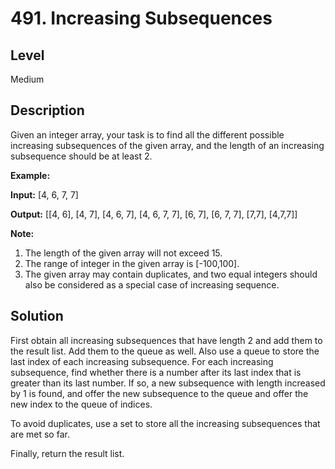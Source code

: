 # 491. Increasing Subsequences
## Level
Medium

## Description
Given an integer array, your task is to find all the different possible increasing subsequences of the given array, and the length of an increasing subsequence should be at least 2.

**Example:**

**Input:** [4, 6, 7, 7]

**Output:** [[4, 6], [4, 7], [4, 6, 7], [4, 6, 7, 7], [6, 7], [6, 7, 7], [7,7], [4,7,7]]

**Note:**

1. The length of the given array will not exceed 15.
2. The range of integer in the given array is [-100,100].
3. The given array may contain duplicates, and two equal integers should also be considered as a special case of increasing sequence.

## Solution
First obtain all increasing subsequences that have length 2 and add them to the result list. Add them to the queue as well. Also use a queue to store the last index of each increasing subsequence. For each increasing subsequence, find whether there is a number after its last index that is greater than its last number. If so, a new subsequence with length increased by 1 is found, and offer the new subsequence to the queue and offer the new index to the queue of indices.

To avoid duplicates, use a set to store all the increasing subsequences that are met so far.

Finally, return the result list.
